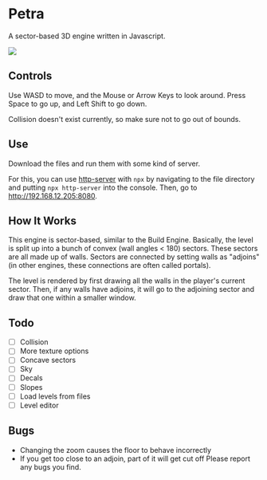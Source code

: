 # Petra
A sector-based 3D engine written in Javascript.

![](src/screenshot/png)


## Controls
Use WASD to move, and the Mouse or Arrow Keys to look around. Press Space to go up, and Left Shift to go down.

Collision doesn't exist currently, so make sure not to go out of bounds.
## Use
Download the files and run them with some kind of server. 

For this, you can use [http-server](https://github.com/http-party/http-server) with ```npx``` by navigating to the file directory and putting ```npx http-server``` into the console. Then, go to http://192.168.12.205:8080.

## How It Works
This engine is sector-based, similar to the Build Engine. Basically, the level is split up into a bunch of convex (wall angles < 180) sectors. These sectors are all made up of walls. Sectors are connected by setting walls as "adjoins" (in other engines, these connections are often called portals).

The level is rendered by first drawing all the walls in the player's current sector. 
Then, if any walls have adjoins, it will go to the adjoining sector and draw that one within a smaller window.
## Todo
- [ ] Collision
- [ ] More texture options
- [ ] Concave sectors
- [ ] Sky
- [ ] Decals
- [ ] Slopes
-  [ ] Load levels from files
-  [ ] Level editor

## Bugs
- Changing the zoom causes the floor to behave incorrectly
- If you get too close to an adjoin, part of it will get cut off
Please report any bugs you find.